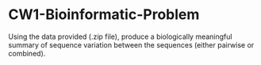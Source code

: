 # CW1-Bioinformatic-Problem
Using the data provided (.zip file), produce a biologically meaningful summary of sequence variation between the sequences (either pairwise or combined). 
